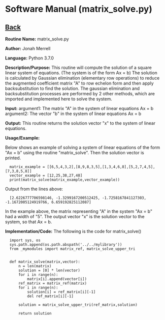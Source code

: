 # Software Manual (matrix_solve.py)

## [Back](../)

**Routine Name:**           matrix_solve.py

**Author:** Jonah Merrell

**Language:** Python 3.7.0

**Description/Purpose:** This routine will compute the solution of a square linear system of equations. (The system is of the form Ax = b)
The solution is calculated by Gaussian elimination (elementary row operations) to reduce the augmented coefficient matrix "A" to row echelon form and then apply backsubstitution to find the solution. The gaussian elimination and backsubstitution processes are performed by 2 other methods, which are imported and implemented here to solve the system.

**Input:** argument1: The matrix "A" in the system of linear equations Ax = b<br>
		   argument2: The vector "b" in the system of linear equations Ax = b

**Output:** This routine returns the solution vector "x" to the system of linear equations.

**Usage/Example:**

Below shows an example of solving a system of linear equations of the form "Ax = b" using the routine "matrix_solve".
 Then the solution vector is printed.

      matrix_example = [[6,5,4,3,2],[8,9,8,3,5],[1,3,4,6,8],[5,2,7,4,5],[7,3,8,5,8]]
      vector_example = [12,25,38,27,48]
      print(matrix_solve(matrix_example,vector_example))

Output from the lines above:

      [2.6226777706598146, -1.3299167200512425, -1.7258167841127303, -1.1672005124919766, 6.659192825112087]

In the example above, the matrix representing "A" in the system "Ax = b" had a width of "5". The output vector "x"
 is the solution vector to the system, so that Ax = b.

**Implementation/Code:** The following is the code for matrix_solve()

      import sys, os
      sys.path.append(os.path.abspath('../../mylibrary'))
      from _mymodules import matrix_ref, matrix_solve_upper_tri


      def matrix_solve(matrix,vector):
          n = len(matrix)
          solution = [0] * len(vector)
          for i in range(n):
              matrix[i].append(vector[i])
          ref_matrix = matrix_ref(matrix)
          for i in range(n):
              solution[i] = ref_matrix[i][-1]
              del ref_matrix[i][-1]

          solution = matrix_solve_upper_tri(ref_matrix,solution)

          return solution
